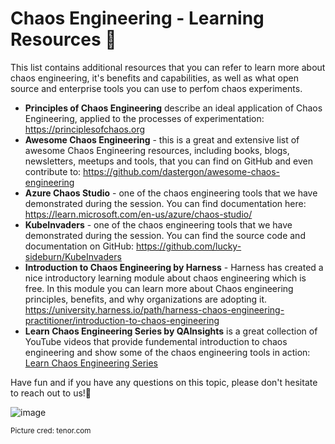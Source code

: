 # Chaos Engineering - Learning Resources 👾

This list contains additional resources that you can refer to learn more about chaos engineering, it's benefits and capabilities, as well as what open source and enterprise tools you can use to perfom chaos experiments.

* **Principles of Chaos Engineering** describe an ideal application of Chaos Engineering, applied to the processes of experimentation: https://principlesofchaos.org
* **Awesome Chaos Engineering** - this is a great and extensive list of awesome Chaos Engineering resources, including books, blogs, newsletters, meetups and tools, that you can find on GitHub and even contribute to: https://github.com/dastergon/awesome-chaos-engineering
* **Azure Chaos Studio** - one of the chaos engineering tools that we have demonstrated during the session. You can find documentation here: https://learn.microsoft.com/en-us/azure/chaos-studio/ 
* **KubeInvaders** - one of the chaos engineering tools that we have demonstrated during the session. You can find the source code and documentation on GitHub: https://github.com/lucky-sideburn/KubeInvaders
* **Introduction to Chaos Engineering by Harness** - Harness has created a nice introductory learning module about chaos engineering which is free. In this module you can learn more about Chaos engineering principles, benefits, and why organizations are adopting it. https://university.harness.io/path/harness-chaos-engineering-practitioner/introduction-to-chaos-engineering
* **Learn Chaos Engineering Series by QAInsights** is a great collection of YouTube videos that provide fundemental introduction to chaos engineering and show some of the chaos engineering tools in action: [Learn Chaos Engineering Series](https://www.youtube.com/playlist?list=PLJ9A48W0kpRKyBBmwOz6oSn4s3A90HHCj)

Have fun and if you have any questions on this topic, please don't hesitate to reach out to us!🤗

![image](https://user-images.githubusercontent.com/47773700/200667859-b49cbf63-d8da-4304-b5fc-344618a8f508.png)

<sub> Picture cred: tenor.com </sub>

